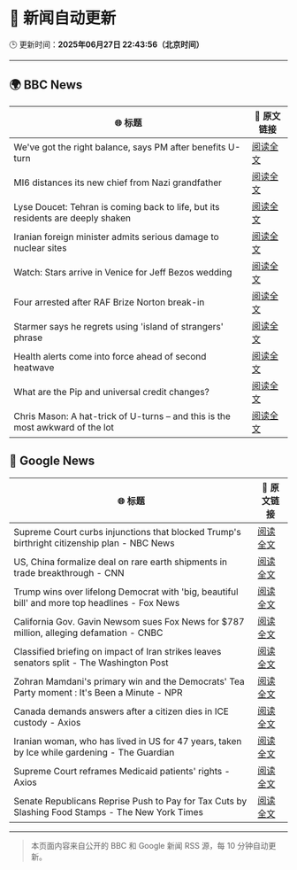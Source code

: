 # 🧠 新闻自动更新

🕒 更新时间：**2025年06月27日 22:43:56（北京时间）**

---

## 🌍 BBC News

| 🌐 标题 | 🔗 原文链接 |
|--------|-------------|
| We've got the right balance, says PM after benefits U-turn | [阅读全文](https://www.bbc.com/news/articles/cd78vyl3yvlo) |
| MI6 distances its new chief from Nazi grandfather | [阅读全文](https://www.bbc.com/news/articles/c0l406gpydgo) |
| Lyse Doucet: Tehran is coming back to life, but its residents are deeply shaken | [阅读全文](https://www.bbc.com/news/articles/c939k3n41g4o) |
| Iranian foreign minister admits serious damage to nuclear sites | [阅读全文](https://www.bbc.com/news/articles/crmv3kp744ro) |
| Watch: Stars arrive in Venice for Jeff Bezos wedding | [阅读全文](https://www.bbc.com/news/videos/c4g8rlpw2xqo) |
| Four arrested after RAF Brize Norton break-in | [阅读全文](https://www.bbc.com/news/articles/cq6m79n6q65o) |
| Starmer says he regrets using 'island of strangers' phrase | [阅读全文](https://www.bbc.com/news/articles/cj3rxrg2pnjo) |
| Health alerts come into force ahead of second heatwave | [阅读全文](https://www.bbc.com/news/articles/cy4y8exrw0zo) |
| What are the Pip and universal credit changes? | [阅读全文](https://www.bbc.com/news/articles/cj924xvzrr2o) |
| Chris Mason: A hat-trick of U-turns – and this is the most awkward of the lot | [阅读全文](https://www.bbc.com/news/articles/cx240n632z3o) |

## 📰 Google News

| 🌐 标题 | 🔗 原文链接 |
|--------|-------------|
| Supreme Court curbs injunctions that blocked Trump's birthright citizenship plan - NBC News | [阅读全文](https://news.google.com/rss/articles/CBMixgFBVV95cUxQelhZRldjM1lmZWNDOThEOFk1YnMyVDZUS3NlY3BxS0xXNXRYMjBpZmxvNzVxOWktRjE4c25XSVBxcDEzWTFVRHcxYzlERURpX1NZeFFweE81d1Fkd0tNTS1tMmtmRTVKWERfSlJLZHI4Tk92ZjIyS241MnA4VGFmdWJjNU1QenpyQ2F3WU5kT0lraks3clZTNVBqNjcyR05nWl9RRzIwMFN1LVdxNVdGVDN1VVBnUVV6aUsxeVphdExPRWVYN1HSAVZBVV95cUxOYzQ3S2pfWWxxWXlpWXk4eHBDbEdjU1BMRzZzU1Q2TGNTQzJDcFViUVpjS2FscER4LTAtaXVnNjYwc2tyQUN6V2ZyblVfMy1jUzVPUFczQQ?oc=5) |
| US, China formalize deal on rare earth shipments in trade breakthrough - CNN | [阅读全文](https://news.google.com/rss/articles/CBMijgFBVV95cUxQLWRpWGRuUm5Vc2E3eVRZM1A3VENSMGllb1M5REhDVHFIaFRIVFNhV2lmdGNsNzNVNG4wSjFvME5YYnNLemdyYjJsNGthTU9WVUhmQjE1cXpFQWNXdkZLeHFxMHlPbGgyZWxNa2hqWWt6c3ZhS1RXNUJ3cUlGZHFnLVo1aDZNWUtJRVpxOUR30gGTAUFVX3lxTE9rSzRsVUFmbmRtdGZTeHdsOTdhTUNaUGVfSGdiOFNBWlhsWGJIYnVUTU5xbjQ3NzVLSDI3UG4yVUlYRnptQ08tenZ2QXhGY0xWNlFwRTFKdll2VGtsTGRlSHlXWng0NEZoMnFqOS1hUG1GMnZxYVlEM3pHaWlFMUxjVGNjdlk5NlVTampHTmpmU1Fjdw?oc=5) |
| Trump wins over lifelong Democrat with 'big, beautiful bill' and more top headlines - Fox News | [阅读全文](https://news.google.com/rss/articles/CBMinwFBVV95cUxNd1o2TGRMRnJjbzRERkcwWnhTbDVUZEhOeno2aFVCUzlYbHo0Y2FMUXpsNEFBalcwdUQ5SDJ2RG1SOGdDdVFJOTl5cnVvZFhQMGk5TndIRjdWS19HdURXOTltbG5lVmFneTlYZ1cxSV82aTczMXA2aGY4NHBoZlEwRGNrS05LaTN1NkVOS3A0WV82N1hQTldBUmFqaGwxT2PSAaQBQVVfeXFMUEVkcEd0VnI3UU5neGxvV09FTDlyLWMwVjVZSDRjSEF5cTlBVUFMTkZsOFZDQVJ2ZnkzUlI3VnBiYTFpNmVTcUNoWTNQNkR0WVdqTkc5OTNXZWJrQkIxSTFpem1ua3RMcVMwNVRpTGJiNXM4cndNcDk1ajhiYnVMSVE1b2lHWnRpaktkZ2Z4dUZTQnE3Y3h0UGlNc1RGZUU4YjB6S1A?oc=5) |
| California Gov. Gavin Newsom sues Fox News for $787 million, alleging defamation - CNBC | [阅读全文](https://news.google.com/rss/articles/CBMie0FVX3lxTE5tUkFEamtVOElRUURqSUpIR2llMDdhblp5cDJvYlAzZlplWnItczV4OFprUjFTRkFaZVZldFFNLWRPU29PdE1YeFV3a2Z5VEtMeG1aYldrempyVGgycEZRWTd4WDU2cGc3Rk55dFNvd0RYZkRNdXNxS0J6QdIBgAFBVV95cUxPMFk0YmFPUW5VYlZnRXFZWnJDQWMzSHJ5dVNPT1hjOWtQOGtVU0lfeXRRTTBLSHFDYmJtaFZyUW85bkY0RGszcGJPUWluSGI3NUljc2VNeUxRY3RhYUpFNWZkU2ZKVFRMTUhQTXpycXZEQVpXZDVkSUdXNi1KdFExcw?oc=5) |
| Classified briefing on impact of Iran strikes leaves senators split - The Washington Post | [阅读全文](https://news.google.com/rss/articles/CBMihgFBVV95cUxQNG8zaEFHaHk3RnJkV3YwUnhteUtsUC1yMmZWRF95MkJ6RlZ1SmVrYWZrRFc1emNqSEpSNkxYVzFLMWlMbXIzNU5DcExGeXhBWmlqSFlKQXRIR3RXOHV5eWZpRzROa0VaQ3JZWHJfSFVfLUJHcEIyVW92UnIwWUtYdjVBLVRqdw?oc=5) |
| Zohran Mamdani's primary win and the Democrats' Tea Party moment : It's Been a Minute - NPR | [阅读全文](https://news.google.com/rss/articles/CBMimgFBVV95cUxNTllQRlpNVlJsVUl2YlplUjZoM2F6ZFVOV0lwQTlMdkpKV2lBN1NpSDduT3Y2MkJWRmp5VzRCejVyaXpqbi0xamZVT1JubXBMcEU3Ri1WY21MYXZrNnRuVkdqb2F1N2NQUGR0OUJVRC1MY1M1NlZvSEhpUHNEeXRBaWhiWUtwMmhGUUFyZmRZU3Q5MFh4NGxoeURR?oc=5) |
| Canada demands answers after a citizen dies in ICE custody - Axios | [阅读全文](https://news.google.com/rss/articles/CBMiiwFBVV95cUxQbjM2dHlfWFZKT3p5LVpDSGpHbGlEVkZnVkNuRWgzODV6SnJRYXZXQXgwcHlCWXBIYXJnZjNFWmY1aTZoWTgxYnRqOEVxSUNKemlpb1JiU1JOZVp4TGxkNjZ6Z1pCUXFZUjhpQ1pkdnBhdmc1QUhmcTFwQTZtUXNOZUhJaGpDdU5DUzN3?oc=5) |
| Iranian woman, who has lived in US for 47 years, taken by Ice while gardening - The Guardian | [阅读全文](https://news.google.com/rss/articles/CBMiigFBVV95cUxPbmplMUh2amNJb0RIR081X1RDeUdDYm9BUU9OblpRM1JQOGdWWWtyZTliUGw4OW9oRVRYYXh4dWw5OGxSdmZDWlUtY3NnYmNMRUJXUHF4UlJzQUQwU2xvSzJTU0xkWHdqQS1hRjljVXlJLU03S090RUMtM09iWWQxYjJOVmtBN3RkRVE?oc=5) |
| Supreme Court reframes Medicaid patients' rights - Axios | [阅读全文](https://news.google.com/rss/articles/CBMie0FVX3lxTE5iMUNJRkprc0Y5MHV2dHctQ3d2dzVUWXZTdzVQdF94bVhVaFNUa3RicFl1SXZDLUUzUWI0TE9QdVczWWhxQlVuQTY4TFM1LVlNVG9FVlJfWGlWS2s3cGdNdGxrYXNpMjBkbEc0YUk0VjF1Y3czWVVTYVRNNA?oc=5) |
| Senate Republicans Reprise Push to Pay for Tax Cuts by Slashing Food Stamps - The New York Times | [阅读全文](https://news.google.com/rss/articles/CBMihgFBVV95cUxPUlE2V3dzMlVySW1xRDhIcm8xYWpsTGJ0SUVtSXZRU1lpYm1DbkNmZlBLaVNKdHk2T184dnJudTVqN2s1OTlTb2ZXSUQtalVLR0JQVWdJRDQxT3hXTnM1ZkRiVm80VTI4U0otbmNXREFiZUZ5ZGxQWHo1RjZIN3JJTkZQSG0tUQ?oc=5) |

---
> 本页面内容来自公开的 BBC 和 Google 新闻 RSS 源，每 10 分钟自动更新。
